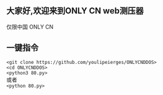 大家好,欢迎来到ONLY CN web测压器
--------
仅限中国
ONLY CN

一键指令
------
`<git clone https://github.com/youlipeierges/ONLYCNDDOS>`  
`<cd ONLYCNDDOS>`  
`<python3 80.py>`  
或者  
`<python 80.py>`  
